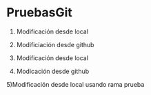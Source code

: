 # PruebasGit

1) Modificación desde local


2) Modificiación desde github

3) Modificación desde local


4) Modicación desde github

5)Modificación desde local usando rama prueba

